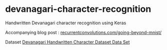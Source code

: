 # devanagari-character-recognition
Handwritten Devanagari character recognition using Keras

Accompanying blog post : [recurrentconvolutions.com/going-beyond-mnist/](http://www.recurrentconvolutions.com/going-beyond-mnist/)

Dataset [Devanagari Handwritten Character Dataset Data Set](https://archive.ics.uci.edu/ml/datasets/Devanagari+Handwritten+Character+Dataset)
